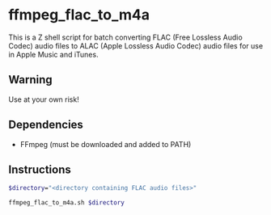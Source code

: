 # ffmpeg_flac_to_m4a
This is a Z shell script for batch converting FLAC (Free Lossless Audio Codec)
audio files to ALAC (Apple Lossless Audio Codec) audio files for use in Apple
Music and iTunes.

## Warning
Use at your own risk!

## Dependencies
* FFmpeg (must be downloaded and added to PATH)

## Instructions
```zsh
$directory="<directory containing FLAC audio files>"

ffmpeg_flac_to_m4a.sh $directory
```
